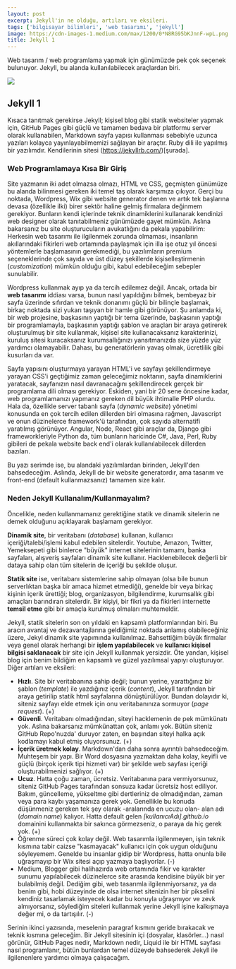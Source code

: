 ```yaml
---
layout: post
excerpt: Jekyll'in ne olduğu, artıları ve eksileri.
tags: ['bilgisayar bilimleri', 'web tasarımı', 'jekyll']
image: https://cdn-images-1.medium.com/max/1200/0*N8RG95bKJnnF-wpL.png
title: Jekyll 1
---
```


Web tasarım / web programlama yapmak için günümüzde pek çok seçenek bulunuyor. Jekyll, bu alanda kullanılabilecek araçlardan biri.

![](https://cdn-images-1.medium.com/max/1200/0*N8RG95bKJnnF-wpL.png)

## Jekyll 1

Kısaca tanıtmak gerekirse Jekyll; kişisel blog gibi statik websiteler yapmak için, GitHub Pages gibi güçlü ve tamamen bedava bir platformu server olarak kullanabilen, Markdown sayfa yapısı kullanması sebebiyle uzunca yazıları kolayca yayınlayabilmemizi sağlayan bir araçtır. Ruby dili ile yapılmış bir yazılımdır. Kendilerinin sitesi (https://jekyllrb.com/)[şurada].

### Web Programlamaya Kısa Bir Giriş

Site yazmanın iki adet olmazsa olmazı, HTML ve CSS, geçmişten günümüze bu alanda bilinmesi gereken iki temel taş olarak karşımıza çıkıyor. Gerçi bu noktada, Wordpress, Wix gibi website generator denen ve artık tek başlarına devasa (özellikle ilki) birer sektör haline gelmiş firmalara değinmem gerekiyor. Bunların kendi içlerinde teknik dinamiklerini kullanarak kendinizi web designer olarak tanıtabilmeniz günümüzde gayet mümkün. Aslına bakarsanız bu site oluşturucuların avukatlığını da pekala yapabilirim: Herkesin web tasarımı ile ilgilenmek zorunda olmaması, insanların akıllarındaki fikirleri web ortamında paylaşmak için illa işe otuz yıl öncesi yöntemlerle başlamasının gerekmediği, bu yazılımların premium seçeneklerinde çok sayıda ve üst düzey şekillerde kişiselleştirmenin (*customization*) mümkün olduğu gibi, kabul edebileceğim sebepler sunulabilir. 

Wordpress kullanmak ayıp ya da tercih edilemez değil. Ancak, ortada bir **web tasarımı** iddiası varsa, bunun nasıl yapıldığını bilmek, bembeyaz bir sayfa üzerinde sıfırdan ve teknik donanımı güçlü bir bilinçle başlamak, birkaç noktada sizi yukarı taşıyan bir hamle gibi görünüyor. Şu anlamda ki, bir web projesine, başkasının yaptığı bir tema üzerinde, başkasının yaptığı bir programlamayla, başkasının yaptığı şablon ve araçları bir araya getirerek oluşturulmuş bir site kullanmak, kişisel site kullanacaksanız karakterinizi, kuruluş sitesi kuracaksanız kurumsallığınızı yansıtmanızda size yüzde yüz yardımcı olamayabilir. Dahası, bu generatörlerin yavaş olmak, ücretlilik gibi kusurları da var.

Sayfa yapısını oluşturmaya yarayan HTML'i ve sayfayı şekillendirmeye yarayan CSS'i geçtiğimiz zaman geleceğimiz noktanın, sayfa dinamiklerini yaratacak, sayfanızın nasıl davranacağını şekillendirecek gerçek bir programlama dili olması gerekiyor. Eskiden, yani bir 20 sene öncesine kadar, web programlamanızı yapmanız gereken dil büyük ihtimalle PHP olurdu. Hala da, özellikle server tabanlı sayfa (*dynamic website*) yönetimi konusunda en çok tercih edilen dillerden biri olmasına rağmen, Javascript ve onun düzinelerce framework'ü tarafından, çok sayıda alternatifi yaratılmış görünüyor. Angular, Node, React gibi araçlar da, Django gibi frameworkleriyle Python da, tüm bunların haricinde C#, Java, Perl, Ruby gibileri de pekala website back end'i olarak kullanılabilecek dillerden bazıları.

Bu yazı serimde ise, bu alandaki yazılımlardan birinden, Jekyll'den bahsedeceğim. Aslında, Jekyll de bir website generatordır, ama tasarım ve front-end (default kullanmazsanız) tamamen size kalır.

### Neden Jekyll Kullanalım/Kullanmayalım?

Öncelikle, neden kullanmamanız gerektiğine statik ve dinamik sitelerin ne demek olduğunu açıklayarak başlamam gerekiyor. 

**Dinamik site**, bir veritabanı (*database*) kullanan, kullanıcı içeriği/talebi/işlemi kabul edebilen sitelerdir. Youtube, Amazon, Twitter, Yemeksepeti gibi binlerce "büyük" internet sitelerinin tamamı, banka sayfaları, alışveriş sayfaları dinamik site kullanır. Hacklenebilecek değerli bir dataya sahip olan tüm sitelerin de içeriği bu şekilde oluşur. 

**Statik site** ise, veritabanı sistemlerine sahip olmayan (olsa bile bunun serverlıktan başka bir amaca hizmet etmediği), genelde bir veya birkaç kişinin içerik ürettiği; blog, organizasyon, bilgilendirme, kurumsallık gibi amaçları barındıran sitelerdir. Bir kişiyi, bir fikri ya da fikirleri internette **temsil etme** gibi bir amaçla kurulmuş olmaları muhtemeldir. 

Jekyll, statik sitelerin son on yıldaki en kapsamlı platformlarından biri. Bu aracın avantaj ve dezavantajlarına geldiğimiz noktada anlamış olabileceğiniz üzere, Jekyl dinamik site yapımında kullanılmaz. Bahsettiğim büyük firmalar veya genel olarak herhangi bir **işlem yapılabilecek** ve **kullanıcı kişisel bilgisi saklanacak** bir site için Jekyll kullanmak yersizdir. Öte yandan, kişisel blog için benim bildiğim en kapsamlı ve güzel yazılımsal yapıyı oluşturuyor. Diğer artıları ve eksileri:

- **Hızlı**. Site bir veritabanına sahip değil; bunun yerine, yarattığınız bir şablon (*template*) ile yazdığınız içerik (*content*), Jekyll tarafından bir araya getirilip statik html sayfalarına dönüştürülüyor. Bundan dolayıdır ki, siteniz sayfayı elde etmek için onu veritabanınıza sormuyor (*page request*).  (+)
- **Güvenli**. Veritabanı olmadığından, siteyi hacklemenin de pek mümkünatı yok. Aslına bakarsanız mümkünattan çok, anlamı yok. Bütün siteniz GitHub Repo'nuzda' duruyor zaten, en başından siteyi halka açık kodlamayı kabul etmiş oluyorsunuz.  (+)
- **İçerik üretmek kolay**. Markdown'dan daha sonra ayrıntılı bahsedeceğim. Muhteşem bir yapı. Bir Word dosyasına yazmaktan daha kolay, keyifli ve güçlü (birçok içerik tipi hizmeti var) bir şekilde web sayfası içeriği oluşturabilmenizi sağlıyor.  (+)
- **Ucuz**. Hatta çoğu zaman, ücretsiz. Veritabanına para vermiyorsunuz, siteniz GitHub Pages tarafından sonsuza kadar ücretsiz host ediliyor. Bakım, güncelleme, yükseltme gibi dertleriniz de olmadığından, zaman veya para kaybı yaşamanıza gerek yok. Genellikle bu konuda düşünmeniz gereken tek şey olarak  -aralarında en ucuzu olan- alan adı (*domain name*) kalıyor. Hatta default gelen *[kullanıcıAdı].github.io* domainini kullanmakta bir sakınca görmezseniz, o paraya da hiç gerek yok.  (+)
- Öğrenme süreci çok kolay değil. Web tasarımla ilgilenmeyen, işin teknik kısmına tabir caizse "kasmayacak" kullanıcı için çok uygun olduğunu söyleyemem. Genelde bu insanlar gidip bir Wordpress, hatta onunla bile uğraşmayıp bir Wix sitesi açıp yazmaya başlıyorlar. (-)
- Medium, Blogger gibi halihazırda web ortamında fikir ve karakter sunumu yapılabilecek düzinelerce site arasında kendisine büyük bir yer bulabilmiş değil. Dediğim gibi, web tasarımla ilgilenmiyorsanız, ya da benim gibi, hobi düzeyinde de olsa internet sitenizin her bir pikselini kendiniz tasarlamak isteyecek kadar bu konuyla uğraşmıyor ve zevk almıyorsanız, söylediğim siteleri kullanmak yerine Jekyll işine kalkışmaya değer mi, o da tartışılır. (-)

Serinin ikinci yazısında, meselenin paragraf kısmını geride bırakacak ve teknik kısmına geleceğim. Bir Jekyll sitesinin içi (dosyalar, klasörler...) nasıl görünür, GitHub Pages nedir, Markdown nedir, Liquid ile bir HTML sayfası nasıl programlanır, bütün bunlardan temel düzeyde bahsederek Jekyll ile ilgilenenlere yardımcı olmaya çalışacağım. 








